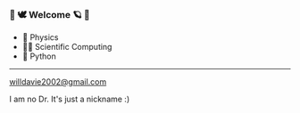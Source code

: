 ###  🌷 🕊 Welcome 🪐 🌱

- 🧪 Physics
- 👨‍💻 Scientific Computing
- 🐍 Python

_________________

willdavie2002@gmail.com 

I am no Dr. It's just a nickname :)
